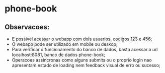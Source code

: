 # phone-book

## Observacoes:
 - E possivel acessar o webapp com dois usuarios, codigos 123 e 456;
 - O webapp pode ser utilizado em mobile ou deskop;
 - Para verificar o funcionamento do banco de dados, basta acessar a url localhost:8081, banco de dados phone-book;
 - Operacoes assincronas como alguns submits ou o proprio login nao apresentam estado de loading nem feedback visual de erro ou sucesso;
